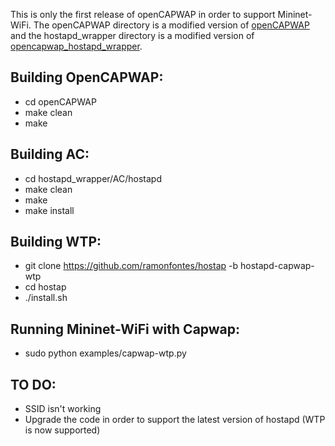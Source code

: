 
This is only the first release of openCAPWAP in order to support Mininet-WiFi. The openCAPWAP directory is a modified version of [openCAPWAP](https://github.com/ahmedshabib/openCAPWAP) and the hostapd_wrapper directory is a modified version of [opencapwap_hostapd_wrapper](https://github.com/ahmedshabib/opencapwap_hostapd_wrapper).


## Building OpenCAPWAP:  
* cd openCAPWAP  
* make clean  
* make  

## Building AC:  
* cd hostapd_wrapper/AC/hostapd  
* make clean  
* make  
* make install  

## Building WTP:   
* git clone https://github.com/ramonfontes/hostap -b hostapd-capwap-wtp
* cd hostap   
* ./install.sh   

## Running Mininet-WiFi with Capwap:  
* sudo python examples/capwap-wtp.py

## TO DO:  
* SSID isn't working
* Upgrade the code in order to support the latest version of hostapd (WTP is now supported) 

